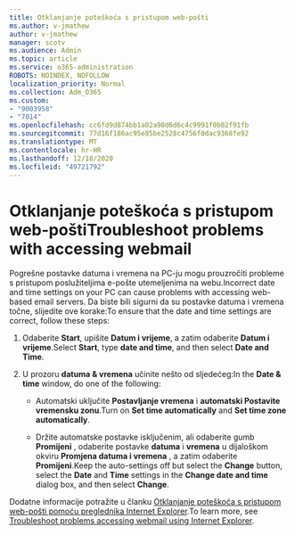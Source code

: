 ```yaml
---
title: Otklanjanje poteškoća s pristupom web-pošti
ms.author: v-jmathew
author: v-jmathew
manager: scotv
ms.audience: Admin
ms.topic: article
ms.service: o365-administration
ROBOTS: NOINDEX, NOFOLLOW
localization_priority: Normal
ms.collection: Adm_O365
ms.custom:
- "9003958"
- "7014"
ms.openlocfilehash: cc6fd9d874bb1a02a98d6d6c4c9991f0b02f91fb
ms.sourcegitcommit: 77d16f186ac95e85be2528c4756f0dac9368fe92
ms.translationtype: MT
ms.contentlocale: hr-HR
ms.lasthandoff: 12/18/2020
ms.locfileid: "49721792"
---
```

# <a name="troubleshoot-problems-with-accessing-webmail"></a><span data-ttu-id="f7283-102">Otklanjanje poteškoća s pristupom web-pošti</span><span class="sxs-lookup"><span data-stu-id="f7283-102">Troubleshoot problems with accessing webmail</span></span>

<span data-ttu-id="f7283-103">Pogrešne postavke datuma i vremena na PC-ju mogu prouzročiti probleme s pristupom poslužiteljima e-pošte utemeljenima na webu.</span><span class="sxs-lookup"><span data-stu-id="f7283-103">Incorrect date and time settings on your PC can cause problems with accessing web-based email servers.</span></span> <span data-ttu-id="f7283-104">Da biste bili sigurni da su postavke datuma i vremena točne, slijedite ove korake:</span><span class="sxs-lookup"><span data-stu-id="f7283-104">To ensure that the date and time settings are correct, follow these steps:</span></span>

1. <span data-ttu-id="f7283-105">Odaberite **Start**, upišite **Datum i vrijeme**, a zatim odaberite **Datum i vrijeme**.</span><span class="sxs-lookup"><span data-stu-id="f7283-105">Select **Start**, type **date and time**, and then select **Date and Time**.</span></span>
2. <span data-ttu-id="f7283-106">U prozoru **datuma & vremena** učinite nešto od sljedećeg:</span><span class="sxs-lookup"><span data-stu-id="f7283-106">In the **Date & time** window, do one of the following:</span></span>

    - <span data-ttu-id="f7283-107">Automatski uključite **Postavljanje vremena** i **automatski Postavite vremensku zonu**.</span><span class="sxs-lookup"><span data-stu-id="f7283-107">Turn on **Set time automatically** and **Set time zone automatically**.</span></span>

    - <span data-ttu-id="f7283-108">Držite automatske postavke isključenim, ali odaberite gumb **Promijeni** , odaberite postavke **datuma** i **vremena** u dijaloškom okviru **Promjena datuma i vremena** , a zatim odaberite **Promijeni**.</span><span class="sxs-lookup"><span data-stu-id="f7283-108">Keep the auto-settings off but select the **Change** button, select the **Date** and **Time** settings in the **Change date and time** dialog box, and then select **Change**.</span></span>

<span data-ttu-id="f7283-109">Dodatne informacije potražite u članku [Otklanjanje poteškoća s pristupom web-pošti pomoću preglednika Internet Explorer](https://go.microsoft.com/fwlink/?linkid=2139414).</span><span class="sxs-lookup"><span data-stu-id="f7283-109">To learn more, see [Troubleshoot problems accessing webmail using Internet Explorer](https://go.microsoft.com/fwlink/?linkid=2139414).</span></span>
